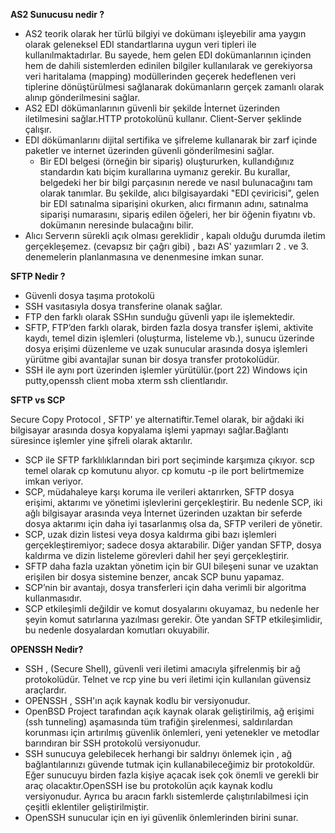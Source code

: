 **AS2 Sunucusu nedir ?** 
- AS2 teorik olarak her türlü bilgiyi ve dokümanı işleyebilir ama yaygın olarak geleneksel EDI standartlarına uygun veri tipleri ile kullanılmaktadırlar. Bu sayede, hem gelen EDI dokümanlarının içinden hem de dahili sistemlerden edinilen bilgiler kullanılarak ve gerekiyorsa veri haritalama (mapping) modüllerinden geçerek hedeflenen veri tiplerine dönüştürülmesi sağlanarak dokümanların gerçek zamanlı olarak alınıp gönderilmesini sağlar.
- AS2 EDI dökümanlarının güvenli bir şekilde İnternet üzerinden iletilmesini sağlar.HTTP protokolünü kullanır. Client-Server şeklinde çalışır.
- EDI dökümanlarını dijital sertifika ve şifreleme kullanarak bir zarf içinde paketler ve internet üzerinden güvenli gönderilmesini sağlar.
  - Bir EDI belgesi (örneğin bir sipariş) oluştururken, kullandığınız standardın katı biçim kurallarına uymanız gerekir. Bu kurallar, belgedeki her bir bilgi parçasının nerede ve nasıl bulunacağını tam olarak tanımlar. Bu şekilde, alıcı bilgisayardaki "EDI çeviricisi", gelen bir EDI satınalma siparişini okurken, alıcı firmanın adını, satınalma siparişi numarasını, sipariş edilen öğeleri, her bir öğenin fiyatını vb. dokümanın neresinde bulacağını bilir.   
- Alıcı Serverın sürekli açık olması gereklidir , kapalı olduğu durumda iletim gerçekleşemez. (cevapsız bir çağrı gibi) , bazı AS' yazıımları 2 . ve 3. denemelerin planlanmasına ve denenmesine imkan sunar.

**SFTP Nedir ?**
  - Güvenli dosya taşıma protokolü
  - SSH vasıtasıyla dosya transferine olanak sağlar.
  - FTP den farklı olarak SSHın sunduğu güvenli yapı ile işlemektedir.
  - SFTP, FTP’den farklı olarak, birden fazla dosya transfer işlemi, aktivite kaydı, temel dizin işlemleri (oluşturma, listeleme vb.), sunucu üzerinde dosya erişimi düzenleme ve uzak sunucular arasında dosya işlemleri yürütme gibi avantajlar sunan bir dosya transfer protokolüdür.
  - SSH ile aynı port üzerinden işlemler yürütülür.(port 22) 
          Windows için putty,openssh client moba xterm ssh clientlarıdır.
  
  **SFTP vs SCP**
  
  Secure Copy Protocol , SFTP' ye alternatiftir.Temel olarak, bir ağdaki iki bilgisayar arasında dosya kopyalama işlemi yapmayı sağlar.Bağlantı süresince işlemler yine şifreli olarak aktarılır. 
   - SCP ile SFTP farklılıklarından biri port seçiminde karşımıza çıkıyor. scp temel olarak cp komutunu alıyor. cp komutu -p ile port belirtmemize imkan veriyor.
   - SCP, müdahaleye karşı koruma ile verileri aktarırken, SFTP dosya erişimi, aktarımı ve yönetimi işlevlerini gerçekleştirir. Bu nedenle SCP, iki ağlı bilgisayar arasında veya İnternet üzerinden uzaktan bir seferde dosya aktarımı için daha iyi tasarlanmış olsa da, SFTP verileri de yönetir.
   - SCP, uzak dizin listesi veya dosya kaldırma gibi bazı işlemleri gerçekleştiremiyor; sadece dosya aktarabilir. Diğer yandan SFTP, dosya kaldırma ve dizin listeleme görevleri dahil her şeyi gerçekleştirir.
   - SFTP daha fazla uzaktan yönetim için bir GUI bileşeni sunar ve uzaktan erişilen bir dosya sistemine benzer, ancak SCP bunu yapamaz.
   - SCP’nin bir avantajı, dosya transferleri için daha verimli bir algoritma kullanmasıdır.
   - SCP etkileşimli değildir ve komut dosyalarını okuyamaz, bu nedenle her şeyin komut satırlarına yazılması gerekir. Öte yandan SFTP etkileşimlidir, bu nedenle dosyalardan komutları okuyabilir.
 
 **OPENSSH Nedir?**
  - SSH , (Secure Shell), güvenli veri iletimi amacıyla şifrelenmiş bir ağ protokolüdür. Telnet ve rcp yine bu veri iletimi için kullanılan güvensiz araçlardır.
  - OPENSSH , SSH'ın açık kaynak kodlu bir versiyonudur.
  - OpenBSD Project tarafından açık kaynak olarak geliştirilmiş, ağ erişimi (ssh tunneling) aşamasında tüm trafiğin şirelenmesi, saldırılardan korunması için artırılmış güvenlik önlemleri, yeni yetenekler ve metodlar barındıran bir SSH protokolü versiyonudur.
  - SSH sunucuya gelebilecek herhangi bir saldrıyı önlemek için , ağ bağlantılarınızı güvende tutmak için kullanabileceğimiz bir protokoldür.
  Eğer sunucuyu birden fazla kişiye açacak isek çok önemli ve gerekli bir araç olacaktır.OpenSSH ise bu protokolün açık kaynak kodlu versiyonudur.
  Ayrıca bu aracın farklı sistemlerde çalıştırılabilmesi için çeşitli eklentiler geliştirilmiştir.
  - OpenSSH sunucular için en iyi güvenlik önlemlerinden birini sunar.
  
